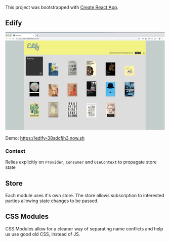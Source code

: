 This project was bootstrapped with [Create React App](https://github.com/facebook/create-react-app).

## Edify

![Home Page](./home.png?raw=true)

Demo: https://edify-38sdcfjh3.now.sh

### Context

Relies explicitly on `Provider`, `Consumer` and `UseContext` to propagate store state

## Store

Each module uses it's own store. The store allows subscription to interested parties allowing state changes to be passed.

## CSS Modules

CSS Modules allow for a cleaner way of separating name conflicts and help us use good old CSS, instead of JS.

